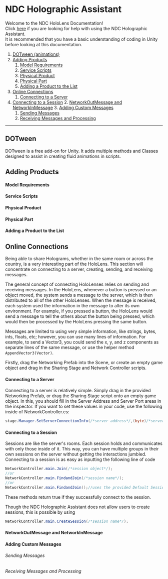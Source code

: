 # NDC Holographic Assistant
Welcome to the NDC HoloLens Documentation! \
Click [here](User_Help.md) if you are looking for help with using the NDC Holographic Assistant.\
It is recommended that you have a basic understanding of coding in Unity before looking at this documentation.

1. [DOTween (animations)](#dotween)
2. [Adding Products](#adding-products)
     1. [Model Requirements](#model-requirements)
     2. [Service Scripts](#service-scripts)
     3. [Physical Product](#physical-product)
     4. [Physical Part](#physical-part)
     5. [Adding a Product to the List](#adding-a-product-to-the-list)
3. [Online Connections](#online-connections)
	1. [Connecting to a Server](#connecting-to-a-server)
  2. [Connecting to a Session](#connecting-to-a-session)
	2. [NetworkOutMessage and NetworkInMessage](#networkoutmessage-and-networkinmessage)
	3. [Adding Custom Messages](#adding-custom-messages)
		1. [Sending Messages](#sending-messages)
		2. [Receiving Messages and Processing](#receiving-messages-and-processing)

***
## DOTween
DOTween is a free add-on for Unity. It adds multiple methods and Classes designed to assist in creating fluid animations in scripts.


## Adding Products

#### Model Requirements

#### Service Scripts

#### Physical Product

#### Physical Part

#### Adding a Product to the List


## Online Connections
Being able to share Holograms, whether in the same room or across the country, is a very interesting part of the HoloLens.
This section will concentrate on connecting to a server, creating, sending, and receiving messages.

The general concept of connecting HoloLenses relies on sending and receiving  messages. In the HoloLens, whenever a button is pressed or an object moved, the system sends a message to the server, which is then distributed to all of the other HoloLenses. When the message is received, each system used the information in the message to alter its own environment.  For example, if you pressed a button, the HoloLens would send a message to tell the others about the button being pressed, which would then be processed by the HoloLens pressing the same button.

Messages are limited to using very simple information, like strings, bytes, ints, floats, etc; however, you can use many lines of information. For example, to send a Vector3, you could send the x, y, and z components as separate lines of the same message, or use the helper method ```AppendVector3(Vector)```.

Firstly, drag the Networking Prefab into the Scene, or create an empty game object and drag in the Sharing Stage and Network Controller scripts.

#### Connecting to a Server
Connecting to a server is relatively simple. Simply drag in the provided Networking Prefab, or drag the Sharing Stage script onto an empty game object. In this, you should fill in the Server Address and Server Port areas in the inspector. If you want to set these values in your code, use the following inside of NetworkController.cs:
```csharp
stage.Manager.SetServerConnectionInfo(/*server address*/,(byte)/*server port as int*/);
```

#### Connecting to a Session
Sessions are like the server's rooms. Each session holds and communicates with only those inside of it. This way, you can have multiple groups in their own sessions on the server without getting the interactions jumbled.
Connecting to a session is as easy as inputting the following line of code
```csharp
NetworkController.main.Join(/*session object*/);
//or
NetworkController.main.FindandJoin(/*session name*/);
//or
NetworkController.main.FindandJoin();//uses the provided Default Session name
```
These methods return true if they successfully connect to the session.

Though the NDC Holographic Assistant does not allow users to create sessions, this is possible by using
 ```csharp
NetworkController.main.CreateSession(/*session name*/);
```

#### NetworkOutMessage and NetworkInMessage

#### Adding Custom Messages

###### Sending Messages

###### Receiving Messages and Processing
